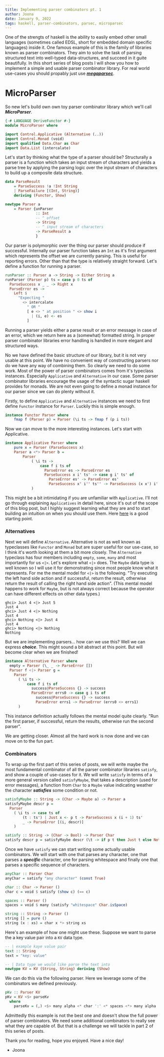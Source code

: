```yaml
---
title: Implementing parser combinators pt. 1
author: Joona
date: January 9, 2022
tags: haskell, parser-combinators, parsec, microparsec
---
```


One of the strengts of haskell is the ability to easily embed other small languages (sometimes called EDSL, short for embedded domain specific languages) inside it. One famous example of this is the family of libraries known as parser combinators. They aim to solve the task of parsing structured text into well-typed data-structures, and succeed in it guite beautifully. In this short series of blog posts I will show you how to implement a simple and usable parser combinator library. For real world use-cases you should propably just use [***megaparsec***](https://hackage.haskell.org/package/megaparsec).

# MicroParser

So new let's build own own toy parser combinator library which we'll call ***MicroParser***.

```haskell
{-# LANGUAGE DeriveFunctor #-}
module MicroParser where

import Control.Applicative (Alternative (..))
import Control.Monad (void)
import qualified Data.Char as Char
import Data.List (intercalate)
```

Let's start by thinking what the type of a parser should be? Structurally a parser is a function which takes an input stream of characters and yields a parse tree by applying the parsing logic over the input stream of characters to build up a composite data structure.

```haskell
data ParseResult
    = ParseSuccess !a !Int String
    | ParseFailure [(Int, String)]
    deriving (Functor, Show)

newtype Parser a 
    = Parser {unParser 
              :: Int
              -- ^ offset
              -> String
              -- ^ input stream of characters
              -> ParseResult a
              }
```

Our parser is polymorphic over the thing our parser should produce if successful. Internally our parser function takes an `Int` as it's first argument which represents the offset we are currently parsing. This is useful for reporting errors. Other than that the type is relatively straight forward. Let's define a function for running a parser. 

```haskell
runParser :: Parser a -> String -> Either String a
runParser (Parser p) ts = case p 0 ts of
  ParseSuccess x _ _ -> Right x
  ParseError es ->
    Left $
      "Expecting "
        <> intercalate
          " OR "
          [ e <> " at position " <> show i
            | (i, e) <- es
          ]
```

Running a parser yields either a parse result or an error message in case of an error, which we return here as a (somewhat) formatted string. In proper parser combinator libraries error handling is handled in more elegant and structured ways.

No we have defined the basic structure of our library, but it is not very usable at this point. We have no convenient way of constructing parsers nor do we have any way of combining them. So clearly we need to do some work. Most of the power of parser combinators comes from it's typeclass instances. Especially `Applicative` and `Alternative` in our case. Some parser combinator libraries encourage the usage of the syntactic sugar haskell provides for monads. We are not even going to define a monad instance for our parser since we can do plenty without it.

Firstly, to define `Applicative` and `Alternative` instances we need to first define `Functor` instance for `Parser`. Luckily this is simple enough.

```haskell
instance Functor Parser where
    fmap f (Parser p) = Parser (\i ts -> fmap f (p i ts))
```

Now we can move to the more interesting instances. Let's start with Applicative.

```haskell
instance Applicative Parser where
    pure x = Parser (ParseSuccess x)
    Parser a <*> Parser b =
        Parser
            ( \i ts ->
                case f i ts of
                  ParseError es -> ParseError es
                  ParseSuccess x i' ts' -> case g i' ts' of
                    ParseError es' -> ParseError es'
                    ParseSuccess x' i'' ts'' -> ParseSuccess (x x') i'' ts''
            )
```

This might be a bit intimidating if you are unfamiliar with `Applicative`. I'll not go through explaining `Applicatives` in detail here, since it's out of the scope of this blog post, but I highly suggest learning what they are and to start building an intuition on when you should use them. Here [here](https://wiki.haskell.org/Typeclassopedia#Applicative) is a good starting point.

### Alternatives

Next we will define `Alternative`. Alternative is not as well known as typeclasses like `Functor` and `Monad` but are super useful for our use-case, so I think it's worth looking at them a bit more closely.
The `Alternative` typeclass has four members including `empty`, `some`, `many` and most importantly for us `<|>`. Let's explore what `<|>` does. The `Maybe` data type is well known so I will use it for demonstrating since most people know what it represents. For me the mental model for `<|>` is the following. "Try executing the left hand side action and if successful, return the result, otherwise return the result of calling the right hand side action". (This mental model happens to work for `Maybe`, but is not always correct because the operator can have different effects on other data types.)

```shell
ghci> Just 4 <|> Just 5
Just 4
ghci> Just 4 <|> Nothing
Just 4
ghci> Nothing <|> Just 4
Just 4
ghci> Nothing <|> Nothing
Nothing
```

But we are implementing parsers... how can we use this? Well we can express ***choice***. This might sound a bit abstract at this point. But will become clear when we are finished!

```haskell
instance Alternative Parser where
  empty = Parser (\_ _ -> ParseError [])
  Parser f <|> Parser g =
    Parser
      ( \i ts ->
          case f i ts of
            success@ParseSuccess {} -> success
            ParseError errs0 -> case g i ts of
              success@ParseSuccess {} -> success
              ParseError errs1 -> ParseError (errs0 <> errs1)
      )
```

This instance definition actually follows the mental model quite clearly. "Run the first parser, if successful, return the results, otherwise run the second parser".

We are getting closer. Almost all the hard work is now done and we can move on to the fun part.

### Combinators

To wrap up the first part of this series of posts, we will write maybe the most fundamental combinator of all the parser combinator libraries `satisfy`, and show a couple of use-cases for it. We will write `satisfy` in terms of a more general version called `satisfyMaybe`, that takes a description (used for error messages), a function from `Char` to a `Maybe` value indicating weather the character ***satisfies*** some condition or not.

```haskell
satisfyMaybe :: String -> (Char -> Maybe a) -> Parser a
satisfyMaybe descr p =
  Parser
    ( \i ts -> case ts of
        (t : ts') | Just x <- p t -> ParseSuccess x (i + 1) ts'
        _ -> ParseError [(i, descr)]
    )

satisfy :: String -> (Char -> Bool) -> Parser Char
satisfy descr p = satisfyMaybe descr (\t -> if p t then Just t else Nothing)
```

Once we have `satisfy` we can start writing some actually usable combinators. We will start with one that parses any character, one that parses a ***specific*** character, one for parsing whitespace and finally one that parses a specific sequence of characters.

```haskell
anyChar :: Parser Char
anyChar = satisfy "any character" (const True)

char :: Char -> Parser ()
char c = void $ satisfy (show c) (== c)

spaces :: Parser ()
spaces = void $ many (satisfy "whitespace" Char.isSpace)

string :: String -> Parser ()
string [] = pure ()
string (x : xs) = char x *> string xs
```

Here's an example of how one might use these. Suppose we want to parse the a key value pair into a `KV` data type.

```haskell
-- | example kaye value pair
text :: String
text = "key: value"

-- | Data type we would like parse the text into
newtype KV = KV (String, String) deriving (Show)
```

We can do this via the following parser. Here we leverage some of the combinators we defined previously. 

```haskell
pKv :: Parser KV
pKv = KV <$> parseKv
  where
    parseKv = (,) <$> many alpha <* char ':' <* spaces <*> many alpha
```

Admittedly this example is not the best one and doesn't show the full power of parser combinators. We need some additional combinators to really see what they are capable of. But that is a challenge we will tackle in part 2 of this series of posts.

Thank you for reading, hope you enjoyed. Have a nice day!
- Joona